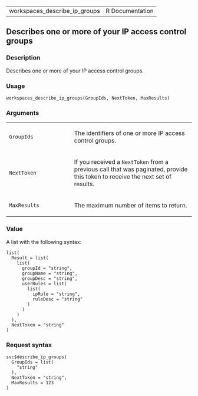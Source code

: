 <table style="width: 100%;">
<tbody>
<tr class="odd">
<td>workspaces_describe_ip_groups</td>
<td style="text-align: right;">R Documentation</td>
</tr>
</tbody>
</table>

## Describes one or more of your IP access control groups

### Description

Describes one or more of your IP access control groups.

### Usage

    workspaces_describe_ip_groups(GroupIds, NextToken, MaxResults)

### Arguments

<table>
<colgroup>
<col style="width: 35%" />
<col style="width: 65%" />
</colgroup>
<tbody>
<tr class="odd">
<td><code
id="workspaces_describe_ip_groups_:_GroupIds">GroupIds</code></td>
<td><p>The identifiers of one or more IP access control groups.</p></td>
</tr>
<tr class="even">
<td><code
id="workspaces_describe_ip_groups_:_NextToken">NextToken</code></td>
<td><p>If you received a <code>NextToken</code> from a previous call
that was paginated, provide this token to receive the next set of
results.</p></td>
</tr>
<tr class="odd">
<td><code
id="workspaces_describe_ip_groups_:_MaxResults">MaxResults</code></td>
<td><p>The maximum number of items to return.</p></td>
</tr>
</tbody>
</table>

### Value

A list with the following syntax:

    list(
      Result = list(
        list(
          groupId = "string",
          groupName = "string",
          groupDesc = "string",
          userRules = list(
            list(
              ipRule = "string",
              ruleDesc = "string"
            )
          )
        )
      ),
      NextToken = "string"
    )

### Request syntax

    svc$describe_ip_groups(
      GroupIds = list(
        "string"
      ),
      NextToken = "string",
      MaxResults = 123
    )
